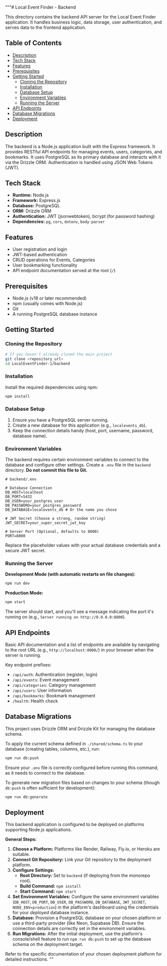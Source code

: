 """# Local Event Finder - Backend

This directory contains the backend API server for the Local Event Finder application. It handles business logic, data storage, user authentication, and serves data to the frontend application.

## Table of Contents

- [Description](#description)
- [Tech Stack](#tech-stack)
- [Features](#features)
- [Prerequisites](#prerequisites)
- [Getting Started](#getting-started)
  - [Cloning the Repository](#cloning-the-repository)
  - [Installation](#installation)
  - [Database Setup](#database-setup)
  - [Environment Variables](#environment-variables)
  - [Running the Server](#running-the-server)
- [API Endpoints](#api-endpoints)
- [Database Migrations](#database-migrations)
- [Deployment](#deployment)

## Description

The backend is a Node.js application built with the Express framework. It provides RESTful API endpoints for managing events, users, categories, and bookmarks. It uses PostgreSQL as its primary database and interacts with it via the Drizzle ORM. Authentication is handled using JSON Web Tokens (JWT).

## Tech Stack

-   **Runtime:** Node.js
-   **Framework:** Express.js
-   **Database:** PostgreSQL
-   **ORM:** Drizzle ORM
-   **Authentication:** JWT (jsonwebtoken), bcrypt (for password hashing)
-   **Dependencies:** `pg`, `cors`, `dotenv`, `body-parser`

## Features

-   User registration and login
-   JWT-based authentication
-   CRUD operations for Events, Categories
-   User bookmarking functionality
-   API endpoint documentation served at the root (`/`)

## Prerequisites

-   Node.js (v18 or later recommended)
-   npm (usually comes with Node.js)
-   Git
-   A running PostgreSQL database instance

## Getting Started

### Cloning the Repository

```bash
# If you haven't already cloned the main project
git clone <repository_url>
cd LocalEventFinder-1/backend
```

### Installation

Install the required dependencies using npm:

```bash
npm install
```

### Database Setup

1.  Ensure you have a PostgreSQL server running.
2.  Create a new database for this application (e.g., `localevents_db`).
3.  Keep the connection details handy (host, port, username, password, database name).

### Environment Variables

The backend requires certain environment variables to connect to the database and configure other settings. Create a `.env` file in the `backend` directory. **Do not commit this file to Git.**

```env
# backend/.env

# Database Connection
DB_HOST=localhost
DB_PORT=5432
DB_USER=your_postgres_user
DB_PASSWORD=your_postgres_password
DB_DATABASE=localevents_db # Or the name you chose

# JWT Secret (Choose a strong, random string)
JWT_SECRET=your_super_secret_jwt_key

# Server Port (Optional, defaults to 8000)
PORT=8000
```

Replace the placeholder values with your actual database credentials and a secure JWT secret.

### Running the Server

**Development Mode (with automatic restarts on file changes):**

```bash
npm run dev
```

**Production Mode:**

```bash
npm start
```

The server should start, and you'll see a message indicating the port it's running on (e.g., `Server running on http://0.0.0.0:8000`).

## API Endpoints

Basic API documentation and a list of endpoints are available by navigating to the root URL (e.g., `http://localhost:8000/`) in your browser when the server is running.

Key endpoint prefixes:
- `/api/auth`: Authentication (register, login)
- `/api/events`: Event management
- `/api/categories`: Category management
- `/api/users`: User information
- `/api/bookmarks`: Bookmark management
- `/health`: Health check

## Database Migrations

This project uses Drizzle ORM and Drizzle Kit for managing the database schema.

To apply the current schema defined in `./shared/schema.ts` to your database (creating tables, columns, etc.), run:

```bash
npm run db:push
```

Ensure your `.env` file is correctly configured before running this command, as it needs to connect to the database.

To generate new migration files based on changes to your schema (though `db:push` is often sufficient for development):

```bash
npm run db:generate
```

## Deployment

This backend application is configured to be deployed on platforms supporting Node.js applications.

**General Steps:**

1.  **Choose a Platform:** Platforms like Render, Railway, Fly.io, or Heroku are suitable.
2.  **Connect Git Repository:** Link your Git repository to the deployment platform.
3.  **Configure Settings:**
    -   **Root Directory:** Set to `backend` (if deploying from the monorepo root).
    -   **Build Command:** `npm install`
    -   **Start Command:** `npm start`
4.  **Set Environment Variables:** Configure the same environment variables (`DB_HOST`, `DB_PORT`, `DB_USER`, `DB_PASSWORD`, `DB_DATABASE`, `JWT_SECRET`, `NODE_ENV=production`) in the platform's dashboard using the credentials for your *deployed* database instance.
5.  **Database:** Provision a PostgreSQL database on your chosen platform or use a third-party provider (like Neon, Supabase DB). Ensure the connection details are correctly set in the environment variables.
6.  **Run Migrations:** After the initial deployment, use the platform's console/shell feature to run `npm run db:push` to set up the database schema on the deployment target.

Refer to the specific documentation of your chosen deployment platform for detailed instructions.
"" 